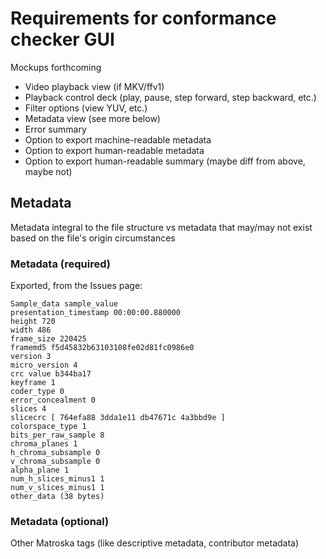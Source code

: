 # Requirements for conformance checker GUI

Mockups forthcoming

- Video playback view (if MKV/ffv1)
- Playback control deck (play, pause, step forward, step backward, etc.)
- Filter options (view YUV, etc.)
- Metadata view (see more below)
- Error summary
- Option to export machine-readable metadata
- Option to export human-readable metadata
- Option to export human-readable summary (maybe diff from above, maybe not)

## Metadata

Metadata integral to the file structure vs metadata that may/may not exist based on the file's origin circumstances

### Metadata (required)

Exported, from the Issues page:
```
Sample_data sample_value
presentation_timestamp 00:00:00.880000
height 720
width 486
frame_size 220425
framemd5 f5d45832b63103108fe02d81fc0986e0
version 3
micro_version 4
crc value b344ba17
keyframe 1
coder_type 0
error_concealment 0
slices 4
slicecrc [ 764efa88 3dda1e11 db47671c 4a3bbd9e ]
colorspace_type 1
bits_per_raw_sample 8
chroma_planes 1
h_chroma_subsample 0
v_chroma_subsample 0
alpha_plane 1
num_h_slices_minus1 1
num_v_slices_minus1 1
other_data (38 bytes)
```

### Metadata (optional)

Other Matroska tags (like descriptive metadata, contributor metadata)